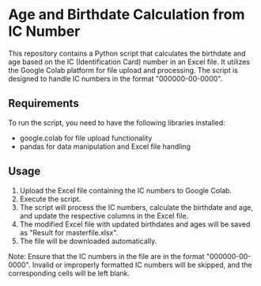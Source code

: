 # **Age and Birthdate Calculation from IC Number**
This repository contains a Python script that calculates the birthdate and age based on the IC (Identification Card) number in an Excel file. It utilizes the Google Colab platform for file upload and processing. The script is designed to handle IC numbers in the format "000000-00-0000".

## Requirements
To run the script, you need to have the following libraries installed:

- google.colab for file upload functionality
- pandas for data manipulation and Excel file handling

## Usage
1. Upload the Excel file containing the IC numbers to Google Colab.
2. Execute the script.
3. The script will process the IC numbers, calculate the birthdate and age, and update the respective columns in the Excel file.
4. The modified Excel file with updated birthdates and ages will be saved as "Result for masterfile.xlsx".
5. The file will be downloaded automatically.

Note: Ensure that the IC numbers in the file are in the format "000000-00-0000". Invalid or improperly formatted IC numbers will be skipped, and the corresponding cells will be left blank.
